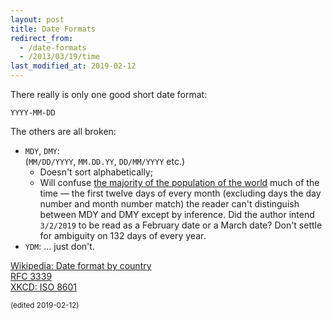 ```yaml
---
layout: post
title: Date Formats
redirect_from:
  - /date-formats
  - /2013/03/19/time
last_modified_at: 2019-02-12
---
```

There really is only one good short date format:

<code>YYYY-MM-DD</code>

The others are all broken:
* <code>MDY</code>, <code>DMY</code>:  
    (<code>MM/DD/YYYY</code>, <code>MM.DD.YY</code>, <code>DD/MM/YYYY</code> etc.)
  * Doesn't sort alphabetically;
  * Will confuse [the majority of the population of the
    world](https://en.wikipedia.org/wiki/Date_format_by_country) much of the time — the first twelve
      days of every month (excluding days the day number and month number match) the reader can't
      distinguish between MDY and DMY except by inference. Did the author intend
      <code>3/2/2019</code> to be read as a February date or a March date? Don't settle for
      ambiguity on 132 days of every year.
* <code>YDM</code>: … just don't.

[Wikipedia: Date format by country](https://en.wikipedia.org/wiki/Date_format_by_country)  
[RFC 3339](https://www.ietf.org/rfc/rfc3339.txt)  
[XKCD: ISO 8601](http://xkcd.com/1179/)

<small>(edited 2019-02-12)</small>
